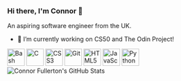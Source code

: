 ### Hi there, I'm Connor 👋

An aspiring software engineer from the UK.

- 🔭 I’m currently working on CS50 and The Odin Project!

<div>
  <img src="https://cdn.jsdelivr.net/gh/devicons/devicon/icons/bash/bash-original.svg" alt="Bash" height="40" width="40">
  <img src="https://cdn.jsdelivr.net/gh/devicons/devicon/icons/c/c-original.svg" alt="C" height="40" width="40">
  <img src="https://cdn.jsdelivr.net/gh/devicons/devicon/icons/css3/css3-original.svg" alt="CSS3" height="40" width="40">
  <img src="https://cdn.jsdelivr.net/gh/devicons/devicon/icons/git/git-original.svg" alt="Git" height="40" width="40">
  <img src="https://cdn.jsdelivr.net/gh/devicons/devicon/icons/html5/html5-original.svg" alt="HTML5" height="40" width="40">
  <img src="https://cdn.jsdelivr.net/gh/devicons/devicon/icons/javascript/javascript-original.svg" alt="JavaScript" height="40" width="40">
  <img src="https://cdn.jsdelivr.net/gh/devicons/devicon/icons/python/python-original.svg" alt="Python" height="40" width="40">
</div>

<img src="https://github-readme-stats.vercel.app/api?username=connorfullerton" alt="Connor Fullerton's GitHub Stats">

<!--
**connorfullerton/connorfullerton** is a ✨ _special_ ✨ repository because its `README.md` (this file) appears on your GitHub profile.

Here are some ideas to get you started:

- 🔭 I’m currently working on ...
- 🌱 I’m currently learning ...
- 👯 I’m looking to collaborate on ...
- 🤔 I’m looking for help with ...
- 💬 Ask me about ...
- 📫 How to reach me: ...
- 😄 Pronouns: ...
- ⚡ Fun fact: ...
-->
